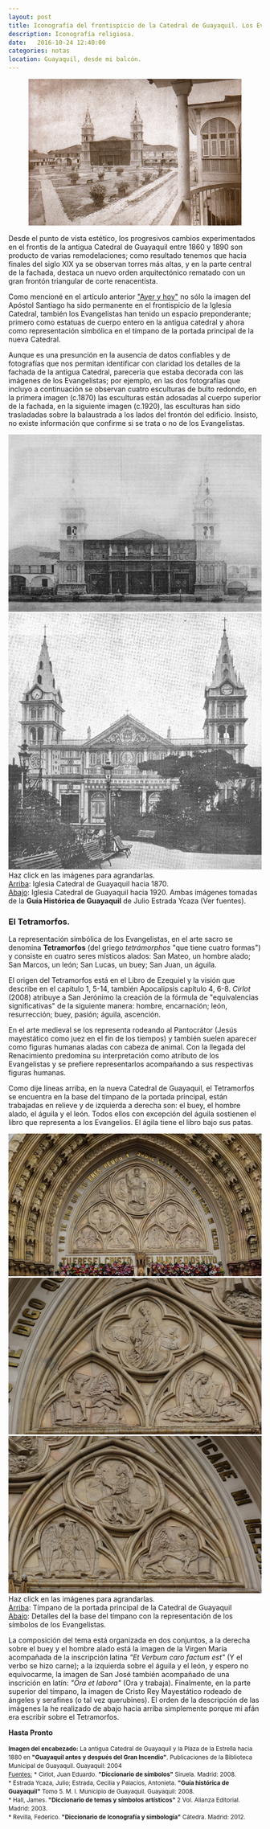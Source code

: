 ```yaml
---
layout: post
title: Iconografía del frontispicio de la Catedral de Guayaquil. Los Evangelistas y el Tetramorfos.
description: Iconografía religiosa.
date:   2016-10-24 12:40:00
categories: notas
location: Guayaquil, desde mi balcón.
---
```


<figure><img src="/assets/cat_a.jpg"/></figure>Desde el punto de vista estético, los progresivos cambios experimentados en el frontis de la antigua Catedral de Guayaquil entre 1860 y 1890 son producto de varias remodelaciones; como resultado tenemos que hacia finales del siglo XIX ya se observan torres más altas, y en la parte central de la fachada, destaca un nuevo orden arquitectónico rematado con un gran frontón triangular de corte renacentista.

Como mencioné en el artículo anterior ["Ayer y hoy"](https://fernanz.github.io/notas/2016/10/21/catedral.html) no sólo la imagen del Apóstol Santiago ha sido permanente en el frontispicio de la Iglesia Catedral, también los Evangelistas han tenido un espacio preponderante; primero como estatuas de cuerpo entero en la antigua catedral y ahora como representación simbólica en el tímpano de la portada principal de la nueva Catedral.

Aunque es una presunción en la ausencia de datos confiables y de fotografías que nos permitan identificar con claridad los detalles de la fachada de la antigua Catedral, parecería que estaba decorada con las imágenes de los Evangelistas; por ejemplo, en las dos fotografías que incluyo a continuación se observan cuatro esculturas de bulto redondo, en la primera imagen (c.1870) las esculturas están adosadas al cuerpo superior de la fachada, en la siguiente imagen (c.1920), las esculturas han sido trasladadas sobre la balaustrada a los lados del frontón del edificio. Insisto, no existe información que confirme si se trata o no de los Evangelistas.

<section class="fluido">
				<div class="gallery">
				<a href="/assets/cat_b.jpeg" title="" data-fluidbox class="col-1"><img src="/assets/cat_b.jpeg" alt="" title="" /></a>
				<a href="/assets/cat_c.jpeg" title="" data-fluidbox class="col-1"><img src="/assets/cat_c.jpeg" alt="" title="" /></a>
        <figcaption>Haz click en las imágenes para agrandarlas.<br/> <u>Arriba</u>: Iglesia Catedral de Guayaquil hacia 1870.<br/><u>Abajo</u>: Iglesia Catedral de Guayaquil hacia 1920. Ambas imágenes tomadas de la <strong>Guía Histórica de Guayaquil</strong> de Julio Estrada Ycaza (Ver fuentes).</figcaption>
				</div>
</section>

### El Tetramorfos.

La representación simbólica de los Evangelistas, en el arte sacro se denomina **Tetramorfos** (del griego *tetrámorphos* "que tiene cuatro formas") y consiste en cuatro seres místicos alados: San Mateo, un hombre alado; San Marcos, un león; San Lucas, un buey; San Juan, un águila.

El origen del Tetramorfos está en el Libro de Ezequiel y la visión que describe en el capítulo 1, 5-14, también Apocalipsis capítulo 4, 6-8. *Cirlot* (2008) atribuye a San Jerónimo la creación de la fórmula de "equivalencias significativas" de la siguiente manera: hombre, encarnación; león, resurrección; buey, pasión; águila, ascención.

En el arte medieval se los representa rodeando al Pantocrátor (Jesús mayestático como juez en el fin de los tiempos) y también suelen aparecer como figuras humanas aladas con cabeza de animal. Con la llegada del Renacimiento predomina su interpretación como atributo de los Evangelistas y se prefiere representarlos acompañando a sus respectivas figuras humanas.

Como dije líneas arriba, en la nueva Catedral de Guayaquil, el Tetramorfos se encuentra en la base del tímpano de la portada principal, están trabajadas en relieve y de izquierda a derecha son: el buey, el hombre alado, el águila y el león. Todos ellos con excepción del águila sostienen el libro que representa a los Evangelios. El ágila tiene el libro bajo sus patas.

<section class="fluido">
				<div class="gallery">
				<a href="/assets/tetra.jpg" title="" data-fluidbox class="col-1"><img src="/assets/tetra.jpg" alt="" title="" /></a>
				<a href="/assets/tetra_1.jpg" title="" data-fluidbox class="col-2"><img src="/assets/tetra_1.jpg" alt="" title="" /></a>
				<a href="/assets/tetra_2.jpg" title="" data-fluidbox class="col-2"><img src="/assets/tetra_2.jpg" alt="" title="" /></a>
				<figcaption>Haz click en las imágenes para agrandarlas.<br/><u>Arriba</u>: Tímpano de la portada principal de la Catedral de Guayaquil<br/> <u>Abajo</u>: Detalles del la base del tímpano con la representación de los símbolos de los Evangelistas.</figcaption>
				</div>
</section>

La composición del tema está organizada en dos conjuntos, a la derecha sobre el buey y el hombre alado está la imagen de la Virgen María acompañada de la inscripción latina *"Et Verbum caro factum est"* (Y el verbo se hizo carne); a la izquierda sobre el águila y el león, y espero no equivocarme, la imagen de San José también acompañado de una inscrición en latín: *"Ora et labora"* (Ora y trabaja). Finalmente, en la parte superior del tímpano, la imagen de Cristo Rey Mayestático rodeado de ángeles y serafines (o tal vez querubines). El orden de la descripción de las imágenes la he realizado de abajo hacia arriba simplemente porque mi afán era escribir sobre el Tetramorfos.

**Hasta Pronto**

<small>**Imagen del encabezado:** La antigua Catedral de Guayaquil y la Plaza de la Estrella hacia 1880 en **"Guayaquil antes y después del Gran Incendio"**. Publicaciones de la Biblioteca Municipal de Guayaquil. Guayaquil: 2004</small><br />
<small><u>Fuentes:</u></small>
<small>\* Cirlot, Juan Eduardo. **"Diccionario de símbolos"** Siruela. Madrid: 2008.<br />\* Estrada Ycaza, Julio; Estrada, Cecilia y Palacios, Antonieta.  **"Guía histórica de Guayaquil"** Tomo 5. M. I. Municipio de Guayaquil. Guayaquil: 2008. <br />\* Hall, James. **"Diccionario de temas y símbolos artísticos"** 2 Vol. Alianza Editorial. Madrid: 2003.<br />\* Revilla, Federico. **"Diccionario de Iconografía y simbología"** Cátedra. Madrid: 2012. </small>
